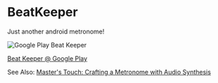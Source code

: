 BeatKeeper
==========

Just another android metronome!

[img]:http://chart.apis.google.com/chart?cht=qr&chs=350x350&chld=M&choe=UTF-8&chl=https%3A%2F%2Fplay.google.com%2Fstore%2Fapps%2Fdetails%3Fid%3Dpntanasis.android.metronome  "beat keeper metronome"

![Google Play Beat Keeper][img]

[Beat Keeper @ Google Play](https://play.google.com/store/apps/details?id=pntanasis.android.metronome)

See Also: [Master's Touch: Crafting a Metronome with Audio Synthesis](http://masterex.github.com/archive/2012/05/28/android-audio-synthesis.html)
